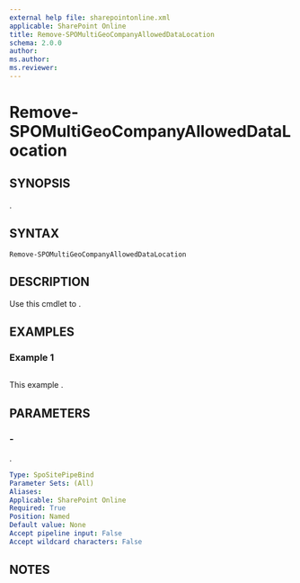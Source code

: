 ```yaml
---
external help file: sharepointonline.xml
applicable: SharePoint Online
title: Remove-SPOMultiGeoCompanyAllowedDataLocation
schema: 2.0.0
author: 
ms.author: 
ms.reviewer:
---
```


# Remove-SPOMultiGeoCompanyAllowedDataLocation

## SYNOPSIS
.

## SYNTAX

```
Remove-SPOMultiGeoCompanyAllowedDataLocation
```

## DESCRIPTION
Use this cmdlet to .

## EXAMPLES

### Example 1

```

```

This example .

## PARAMETERS

### -

.

```yaml
Type: SpoSitePipeBind
Parameter Sets: (All)
Aliases: 
Applicable: SharePoint Online
Required: True
Position: Named
Default value: None
Accept pipeline input: False
Accept wildcard characters: False
```

## NOTES
